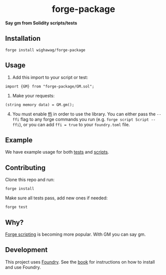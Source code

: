 # <h1 align="center"> forge-package </h1>

**Say gm from Solidity scripts/tests**

## Installation

```
forge install wighawag/forge-package
```

## Usage

1. Add this import to your script or test:

```solidity
import {GM} from "forge-package/GM.sol";
```

1. Make your requests:

```solidity
(string memory data) = GM.gm();
```

4. You must enable [ffi](https://book.getfoundry.sh/cheatcodes/ffi.html) in order to use the library. You can either pass the `--ffi` flag to any forge commands you run (e.g. `forge script Script --ffi`), or you can add `ffi = true` to your `foundry.toml` file.

## Example

We have example usage for both [tests](./test/GM.t.sol) and [scripts](./script/).

## Contributing

Clone this repo and run:

```
forge install
```

Make sure all tests pass, add new ones if needed:

```
forge test
```

## Why?

[Forge scripting](https://book.getfoundry.sh/tutorials/solidity-scripting.html) is becoming more popular. With GM you can say gm.

## Development

This project uses [Foundry](https://getfoundry.sh). See the [book](https://book.getfoundry.sh/getting-started/installation.html) for instructions on how to install and use Foundry.
